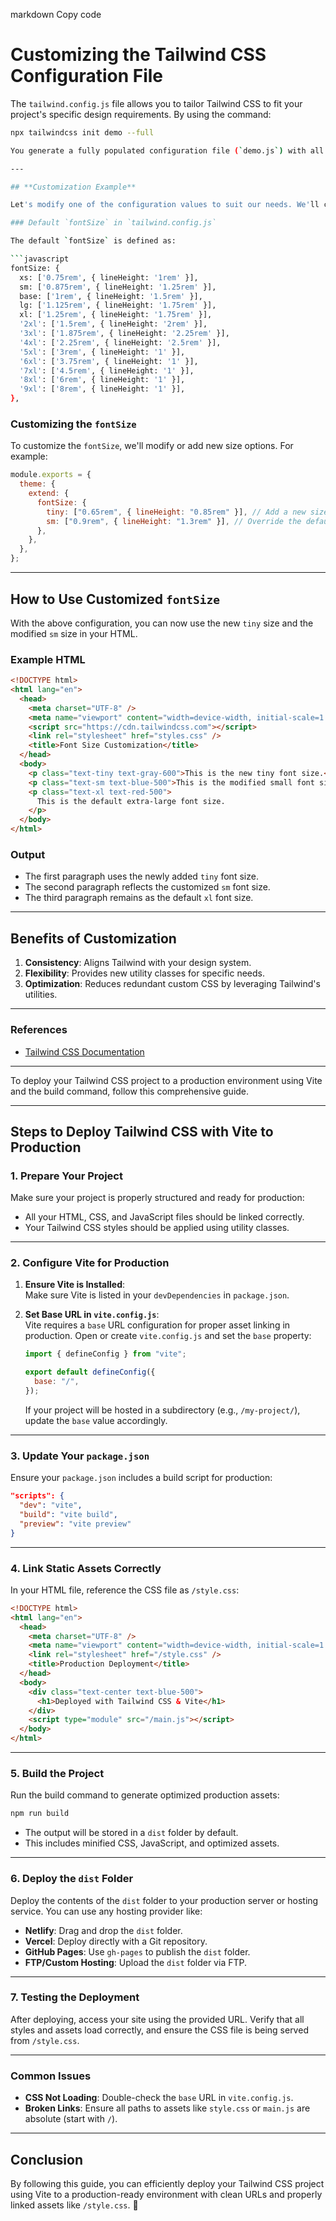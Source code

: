 markdown
Copy code

# Customizing the Tailwind CSS Configuration File

The `tailwind.config.js` file allows you to tailor Tailwind CSS to fit your project's specific design requirements. By using the command:

````bash
npx tailwindcss init demo --full

You generate a fully populated configuration file (`demo.js`) with all the default settings. This file provides a comprehensive starting point for customization.

---

## **Customization Example**

Let's modify one of the configuration values to suit our needs. We'll customize the `fontSize` property.

### Default `fontSize` in `tailwind.config.js`

The default `fontSize` is defined as:

```javascript
fontSize: {
  xs: ['0.75rem', { lineHeight: '1rem' }],
  sm: ['0.875rem', { lineHeight: '1.25rem' }],
  base: ['1rem', { lineHeight: '1.5rem' }],
  lg: ['1.125rem', { lineHeight: '1.75rem' }],
  xl: ['1.25rem', { lineHeight: '1.75rem' }],
  '2xl': ['1.5rem', { lineHeight: '2rem' }],
  '3xl': ['1.875rem', { lineHeight: '2.25rem' }],
  '4xl': ['2.25rem', { lineHeight: '2.5rem' }],
  '5xl': ['3rem', { lineHeight: '1' }],
  '6xl': ['3.75rem', { lineHeight: '1' }],
  '7xl': ['4.5rem', { lineHeight: '1' }],
  '8xl': ['6rem', { lineHeight: '1' }],
  '9xl': ['8rem', { lineHeight: '1' }],
},
````

### Customizing the `fontSize`

To customize the `fontSize`, we'll modify or add new size options. For example:

```javascript
module.exports = {
  theme: {
    extend: {
      fontSize: {
        tiny: ["0.65rem", { lineHeight: "0.85rem" }], // Add a new size
        sm: ["0.9rem", { lineHeight: "1.3rem" }], // Override the default
      },
    },
  },
};
```

---

## **How to Use Customized `fontSize`**

With the above configuration, you can now use the new `tiny` size and the modified `sm` size in your HTML.

### Example HTML

```html
<!DOCTYPE html>
<html lang="en">
  <head>
    <meta charset="UTF-8" />
    <meta name="viewport" content="width=device-width, initial-scale=1.0" />
    <script src="https://cdn.tailwindcss.com"></script>
    <link rel="stylesheet" href="styles.css" />
    <title>Font Size Customization</title>
  </head>
  <body>
    <p class="text-tiny text-gray-600">This is the new tiny font size.</p>
    <p class="text-sm text-blue-500">This is the modified small font size.</p>
    <p class="text-xl text-red-500">
      This is the default extra-large font size.
    </p>
  </body>
</html>
```

### Output

- The first paragraph uses the newly added `tiny` font size.
- The second paragraph reflects the customized `sm` font size.
- The third paragraph remains as the default `xl` font size.

---

## **Benefits of Customization**

1. **Consistency**: Aligns Tailwind with your design system.
2. **Flexibility**: Provides new utility classes for specific needs.
3. **Optimization**: Reduces redundant custom CSS by leveraging Tailwind's utilities.

---

### **References**

- [Tailwind CSS Documentation](https://tailwindcss.com/docs/configuration)

---

To deploy your Tailwind CSS project to a production environment using Vite and the build command, follow this comprehensive guide.

---

## **Steps to Deploy Tailwind CSS with Vite to Production**

### **1. Prepare Your Project**

Make sure your project is properly structured and ready for production:

- All your HTML, CSS, and JavaScript files should be linked correctly.
- Your Tailwind CSS styles should be applied using utility classes.

---

### **2. Configure Vite for Production**

1. **Ensure Vite is Installed**:  
   Make sure Vite is listed in your `devDependencies` in `package.json`.

2. **Set Base URL in `vite.config.js`**:  
   Vite requires a `base` URL configuration for proper asset linking in production. Open or create `vite.config.js` and set the `base` property:

   ```javascript
   import { defineConfig } from "vite";

   export default defineConfig({
     base: "/",
   });
   ```

   If your project will be hosted in a subdirectory (e.g., `/my-project/`), update the `base` value accordingly.

---

### **3. Update Your `package.json`**

Ensure your `package.json` includes a build script for production:

```json
"scripts": {
  "dev": "vite",
  "build": "vite build",
  "preview": "vite preview"
}
```

---

### **4. Link Static Assets Correctly**

In your HTML file, reference the CSS file as `/style.css`:

```html
<!DOCTYPE html>
<html lang="en">
  <head>
    <meta charset="UTF-8" />
    <meta name="viewport" content="width=device-width, initial-scale=1.0" />
    <link rel="stylesheet" href="/style.css" />
    <title>Production Deployment</title>
  </head>
  <body>
    <div class="text-center text-blue-500">
      <h1>Deployed with Tailwind CSS & Vite</h1>
    </div>
    <script type="module" src="/main.js"></script>
  </body>
</html>
```

---

### **5. Build the Project**

Run the build command to generate optimized production assets:

```bash
npm run build
```

- The output will be stored in a `dist` folder by default.
- This includes minified CSS, JavaScript, and optimized assets.

---

### **6. Deploy the `dist` Folder**

Deploy the contents of the `dist` folder to your production server or hosting service. You can use any hosting provider like:

- **Netlify**: Drag and drop the `dist` folder.
- **Vercel**: Deploy directly with a Git repository.
- **GitHub Pages**: Use `gh-pages` to publish the `dist` folder.
- **FTP/Custom Hosting**: Upload the `dist` folder via FTP.

---

### **7. Testing the Deployment**

After deploying, access your site using the provided URL. Verify that all styles and assets load correctly, and ensure the CSS file is being served from `/style.css`.

---

### **Common Issues**

- **CSS Not Loading**: Double-check the `base` URL in `vite.config.js`.
- **Broken Links**: Ensure all paths to assets like `style.css` or `main.js` are absolute (start with `/`).

---

## **Conclusion**

By following this guide, you can efficiently deploy your Tailwind CSS project using Vite to a production-ready environment with clean URLs and properly linked assets like `/style.css`. 🚀
